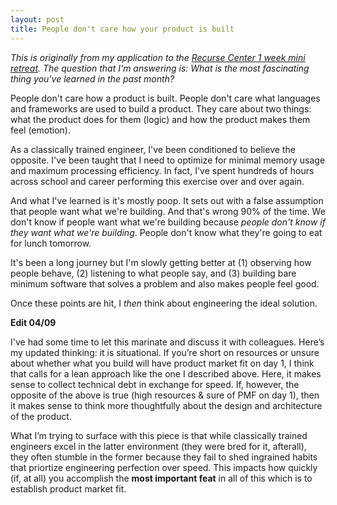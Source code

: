 ```yaml
---
layout: post
title: People don't care how your product is built
---
```


*This is originally from my application to the [Recurse Center 1 week mini retreat](https://www.recurse.com/blog/121-come-to-rc-for-a-one-week-retreat). The question that I'm answering is: What is the most fascinating thing you've learned in the past month?*

People don't care how a product is built. People don't care what languages and frameworks are used to build a product. They care about two things: what the product does for them (logic) and how the product makes them feel (emotion).

As a classically trained engineer, I've been conditioned to believe the opposite. I've been taught that I need to optimize for minimal memory usage and maximum processing efficiency. In fact, I've spent hundreds of hours across school and career performing this exercise over and over again.

And what I've learned is it's mostly poop. It sets out with a false assumption that people want what we're building. And that's wrong 90% of the time. We don't know if people want what we're building because _people don't know if they want what we're building_. People don't know what they're going to eat for lunch tomorrow.

It's been a long journey but I'm slowly getting better at (1) observing how people behave, (2) listening to what people say, and (3) building bare minimum software that solves a problem and also makes people feel good. 

Once these points are hit, I _then_ think about engineering the ideal solution.

**Edit 04/09**

I've had some time to let this marinate and discuss it with colleagues. Here’s my updated thinking: it is situational. If you’re short on resources or unsure about whether what you build will have product market fit on day 1, I think that calls for a lean approach like the one I described above. Here, it makes sense to collect technical debt in exchange for speed. If, however, the opposite of the above is true (high resources & sure of PMF on day 1), then it makes sense to think more thoughtfully about the design and architecture of the product.

What I’m trying to surface with this piece is that while classically trained engineers excel in the latter environment (they were bred for it, afterall), they often stumble in the former because they fail to shed ingrained habits that priortize engineering perfection over speed. This impacts how quickly (if, at all) you accomplish the **most important feat** in all of this which is to establish product market fit.
